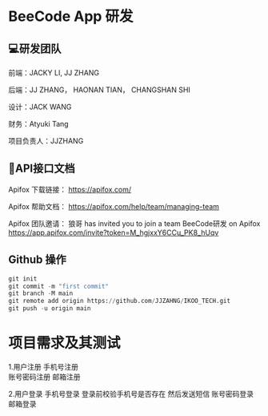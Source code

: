 # BeeCode App 研发

## 💻研发团队

前端：JACKY LI, JJ ZHANG

后端：JJ ZHANG， HAONAN TIAN， CHANGSHAN SHI

设计：JACK WANG

财务：Atyuki Tang

项目负责人：JJZHANG


## 📌API接口文档
Apifox 下载链接：
https://apifox.com/

Apifox 帮助文档：
https://apifox.com/help/team/managing-team

Apifox 团队邀请：
狼哥 has invited you to join a team BeeCode研发 on Apifox https://app.apifox.com/invite?token=M_hgjxxY6CCu_PK8_hUqv

## Github 操作

```python
git init
git commit -m "first commit"
git branch -M main
git remote add origin https://github.com/JJZAHNG/IKOO_TECH.git
git push -u origin main
```
# 项目需求及其测试
1.用户注册
手机号注册  
账号密码注册
邮箱注册

2.用户登录
手机号登录  登录前校验手机号是否存在 然后发送短信
账号密码登录
邮箱登录

